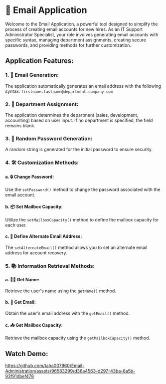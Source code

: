 # 📧 Email Application

Welcome to the Email Application, a powerful tool designed to simplify the process of creating email accounts for new hires. As an IT Support Administrator Specialist, your role involves generating email accounts with specific syntax, managing department assignments, creating secure passwords, and providing methods for further customization.

## Application Features:

### 1. 🚀 Email Generation:
The application automatically generates an email address with the following syntax: `firstname.lastname@department.company.com`

### 2. 🏢 Department Assignment:
The application determines the department (sales, development, accounting) based on user input. If no department is specified, the field remains blank.

### 3. 🔐 Random Password Generation:
A random string is generated for the initial password to ensure security.

### 4. 🛠 Customization Methods:
#### a. 🔒 Change Password:
Use the `setPassword()` method to change the password associated with the email account.

#### b. 📦 Set Mailbox Capacity:
Utilize the `setMailboxCapacity()` method to define the mailbox capacity for each user.

#### c. 📧 Define Alternate Email Address:
The `setAlternateEmail()` method allows you to set an alternate email address for account recovery.

### 5. 📚 Information Retrieval Methods:
#### a. 🧑‍💼 Get Name:
Retrieve the user's name using the `getName()` method.

#### b. 📧 Get Email:
Obtain the user's email address with the `getEmail()` method.

#### c. 📥 Get Mailbox Capacity:
Retrieve the mailbox capacity using the `getMailboxCapacity()` method.

## Watch Demo:
https://github.com/taha007860/Email-Administration/assets/96583299/d36a4563-d297-43ba-8a5b-93f91dbef478
